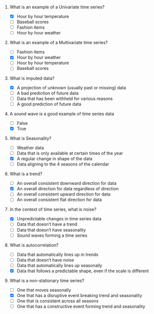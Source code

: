 1. What is an example of a Univariate time series?

    - [x] Hour by hour temperature
    - [ ] Baseball scores
    - [ ] Fashion items
    - [ ] Hour by hour weather  

2. What is an example of a Multivariate time series?

    - [ ] Fashion items
    - [x] Hour by hour weather
    - [ ] Hour by hour temperature 
    - [ ] Baseball scores

3. What is imputed data?

    - [x] A projection of unknown (usually past or missing) data
    - [ ] A bad prediction of future data
    - [ ] Data that has been withheld for various reasons
    - [ ] A good prediction of future data

4. A sound wave is a good example of time series data

    - [ ] False
    - [x] True
    
5. What is Seasonality?

    - [ ] Weather data
    - [ ] Data that is only available at certain times of the year
    - [x] A regular change in shape of the data
    - [ ] Data aligning to the 4 seasons of the calendar

6. What is a trend?

    - [ ] An overall consistent downward direction for data
    - [x] An overall direction for data regardless of direction
    - [ ] An overall consistent upward direction for data
    - [ ] An overall consistent flat direction for data

7. In the context of time series, what is noise?

    - [x] Unpredictable changes in time series data
    - [ ] Data that doesn’t have a trend
    - [ ] Data that doesn’t have seasonality
    - [ ] Sound waves forming a time series

8. What is autocorrelation?

    - [ ] Data that automatically lines up in trends
    - [ ] Data that doesn’t have noise
    - [ ] Data that automatically lines up seasonally
    - [x] Data that follows a predictable shape, even if the scale is different

9. What is a non-stationary time series?

    - [ ] One that moves seasonally
    - [x] One that has a disruptive event breaking trend and seasonality
    - [ ] One that is consistent across all seasons
    - [ ] One that has a constructive event forming trend and seasonality
